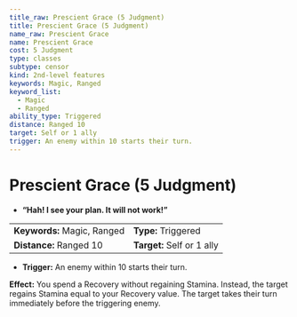 ```yaml
---
title_raw: Prescient Grace (5 Judgment)
title: Prescient Grace (5 Judgment)
name_raw: Prescient Grace
name: Prescient Grace
cost: 5 Judgment
type: classes
subtype: censor
kind: 2nd-level features
keywords: Magic, Ranged
keyword_list:
  - Magic
  - Ranged
ability_type: Triggered
distance: Ranged 10
target: Self or 1 ally
trigger: An enemy within 10 starts their turn.
---
```


# Prescient Grace (5 Judgment)

- **“Hah! I see your plan. It will not work!”**

|                             |                            |
| :-------------------------- | :------------------------- |
| **Keywords:** Magic, Ranged | **Type:** Triggered        |
| **Distance:** Ranged 10     | **Target:** Self or 1 ally |

- **Trigger:** An enemy within 10 starts their turn.

**Effect:** You spend a Recovery without regaining Stamina. Instead, the target regains Stamina equal to your Recovery value. The target takes their turn immediately before the triggering enemy.
